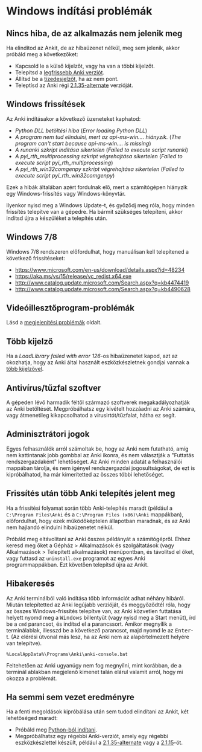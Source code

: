 # Windows indítási problémák

<!-- toc -->

## Nincs hiba, de az alkalmazás nem jelenik meg

Ha elindítod az Ankit, de az hibaüzenet nélkül, meg sem jelenik, akkor próbáld meg a következőket:

- Kapcsold le a külső kijelzőt, vagy ha van a többi kijelzőt.
- Telepítsd a [legfrissebb Anki verziót](https://apps.ankiweb.net/).
- Állítsd be a [tizedesjelzőt](https://forums.ankiweb.net/t/windows-update-broke-anki/1822/75), ha az nem pont.
- Teleptísd az Anki régi [2.1.35-alternate](https://github.com/ankitects/anki/releases/tag/2.1.35) verzióját.

## Windows frissítések

Az Anki indításakor a következő üzeneteket kaphatod:

- _Python DLL betöltési hiba_ (_Error loading Python DLL_)
- _A program nem tud elindulni, mert az api-ms-win.... hiányzik._ (_The program can't start because api-ms-win.... is missing_)
- _A runanki szkript indítása sikertelen_ (_Failed to execute script runanki_)
- _A pyi_rth_multiprocessing szkript végrehajtása sikertelen_ (_Failed to execute script pyi_rth_multiprocessing_)
- _A pyi_rth_win32comgenpy szkript végrehajtása sikertelen_ (_Failed to execute script pyi_rth_win32comgenpy_)

Ezek a hibák általában azért fordulnak elő, mert a számítógépen hiányzik egy Windows-frissítés vagy Windows-könyvtár.

Ilyenkor nyisd meg a Windows Update-t, és győződj meg róla, hogy minden frissítés telepítve van a gépedre. Ha bármit szükséges telepíteni, akkor indítsd újra a készüléket a telepítés után.

## Windows 7/8

Windows 7/8 rendszeren előfordulhat, hogy manuálisan kell telepítened a következő frissítéseket:

- <https://www.microsoft.com/en-us/download/details.aspx?id=48234>
- <https://aka.ms/vs/15/release/vc_redist.x64.exe>
- <http://www.catalog.update.microsoft.com/Search.aspx?q=kb4474419>
- <http://www.catalog.update.microsoft.com/Search.aspx?q=kb4490628>

## Videóillesztőprogram-problémák

Lásd a [megjelenítési problémák](./display-issues.md) oldalt.

## Több kijelző

Ha a _LoadLibrary failed with error 126_-os hibaüzenetet kapod, azt az okozhatja, hogy az Anki által használt eszközkészletnek gondjai vannak a [több kijelzővel](https://forums.ankiweb.net/t/error-126-on-open-anki-desktop/13967).

## Antivírus/tűzfal szoftver

A gépeden lévő harmadik féltől származó szoftverek megakadályozhatják az Anki betöltését. Megpróbálhatsz egy kivételt hozzáadni az Anki számára, vagy átmenetileg kikapcsolhatod a vírusirtót/tűzfalat, hátha ez segít.

## Adminisztrátori jogok

Egyes felhasználók arról számoltak be, hogy az Anki nem futatható, amíg nem kattintanak jobb gombbal az Anki ikonra, és nem választják a "Futtatás rendszergazdaként" lehetőséget. Az Anki minden adatát a felhasználói mappában tárolja, és nem igényel rendszergazdai jogosultságokat, de ezt is kipróbálhatod, ha már kimerítetted az összes többi lehetőséget.

## Frissítés után több Anki telepítés jelent meg

Ha a frissítési folyamat során több Anki-telepítés maradt (például a `C:\Program Files\Anki` és a `C:\Program Files (x86)\Anki` mappákban), előfordulhat, hogy ezek működőképtelen állapotban maradnak, és az Anki nem hajlandó elindulni hibaüzenetet nélkül.

Próbáld meg eltávolítani az Anki összes példányát a számítógépről. Ehhez keresd meg őket a Gépház > Alkalmazások és szolgáltatások (vagy Alkalmazások > Telepített alkalmazások) menüpontban, és távolítsd el őket, vagy futtasd az `uninstall.exe` programot az egyes Anki programmappákban. Ezt követően telepítsd újra az Ankit.

## Hibakeresés

Az Anki terminálból való indítása több információt adhat néhány hibáról. Miután telepítetted az Anki legújabb verzióját, és meggyőződtél róla, hogy az összes Windows-frissítés telepítve van, az Anki közvetlen futtatása helyett nyomd meg a <kbd>Windows</kbd> billentyűt (vagy nyisd meg a Start menüt), írd be a `cmd` parancsot, és indítsd el a parancssort. Amikor megnyílik a terminálablak, illesszd be a következő parancsot, majd nyomd le az <kbd>Enter</kbd>-t. (Az elérési útvonal más lesz, ha az Anki nem az alapértelmezett helyére van telepítve).

```
%LocalAppData%\Programs\Anki\anki-console.bat
```
Feltehetően az Anki ugyanúgy nem fog megnyílni, mint korábban, de a terminál ablakban megjelenő kimenet talán elárul valamit arról, hogy mi okozza a problémát.

## Ha semmi sem vezet eredményre

Ha a fenti megoldások kipróbálása után sem tudod elindítani az Ankit, két lehetőséged maradt:

- Próbáld meg [Python-ból indítani](https://faqs.ankiweb.net/running-from-python.html).
- Megpróbálhatsz egy régebbi Anki-verziót, amely egy régebbi eszközkészlettel készült, például a [2.1.35-alternate](https://github.com/ankitects/anki/releases/tag/2.1.35) vagy a [2.1.15](https://github.com/ankitects/anki/releases/tag/2.1.15)-öt.
